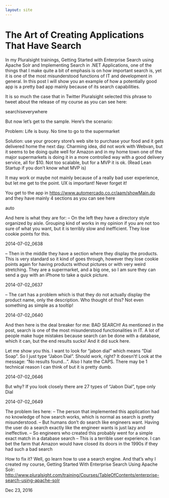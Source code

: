 ```yaml
---
layout: site
---
```


# The Art of Creating Applications That Have Search

In my Pluralsight trainings, Getting Started with Enterprise Search using Apache Solr and Implementing Search in .NET Applications, one of the things that I make quite a bit of emphasis is on how important search is, yet it is one of the most misunderstood functions of IT and development in general. In this post I will show you an example of how a potentially good app is a pretty bad app mainly because of its search capabilities.

It is so much the case that in Twitter Pluralsight selected this phrase to tweet about the release of my course as you can see here:

searchiseverywhere

But now let’s get to the sample. Here’s the scenario:

Problem: Life is busy. No time to go to the supermarket

Solution: use your grocery store’s web site to purchase your food and it gets delivered home the next day. Charming idea, did not work with Webvan, but it seems to be doing quite well for Amazon and in my home town one of the major supermarkets is doing it in a more controlled way with a good delivery service, all for $10. Not too scalable, but for a MVP it is ok. (Read Lean Startup if you don’t know what MVP is)

It may work or maybe not mainly because of a really bad user experience, but let me get to the point. UX is important! Never forget it!

You get to the app in https://www.automercado.co.cr/aam/showMain.do and they have mainly 4 sections as you can see here

auto

And here is what they are for:
– On the left they have a directory style organized by aisle. Grouping kind of works in my opinion if you are not too sure of what you want, but it is terribly slow and inefficient. They lose cookie points for this.

2014-07-02_0638

– Then in the middle they have a section where they display the products. This is very standard so it kind of goes through, however they lose cookie points again for having products without pictures or with very weird stretching. They are a supermarket, and a big one, so I am sure they can send a guy with an iPhone to take a quick picture.

2014-07-02_0637

– The cart has a problem which is that they do not actually display the product name, only the description. Who thought of this? Not even something as simple as a tooltip!

2014-07-02_0640

And then here is the deal breaker for me: BAD SEARCH! As mentioned in the post, search is one of the most misunderstood functionalities in IT. A lot of people make huge mistakes because search can be done with a database, which it can, but the end results sucks! And it did suck here.

Let me show you this. I want to look for “jabon dial” which means “Dial Soap”. So I just type “Jabon Dial”. Should work, right? It doesn’t! Look at the message: “No results found…”. Also I hate the CAPS. There may be 1 technical reason I can think of but it is pretty dumb.

2014-07-02_0646

But why? If you look closely there are 27 types of “Jabon Dial”, type only Dial

2014-07-02_0649

The problem lies here:
– The person that implemented this application had no knowledge of how search works, which is normal as search is pretty misunderstood.
– But humans don’t do search like engineers want. Having the user do a search exactly like the engineer wants is just lazy and ineffective.
– So engineers who created this probably went for a simple exact match in a database search
– This is a terrible user experience. I can bet the farm that Amazon would have closed its doors in the 1990s if they had such a bad search

How to fix it? Well, go learn how to use a search engine. And that’s why I created my course, Getting Started With Enterprise Search Using Apache Solr: http://www.pluralsight.com/training/Courses/TableOfContents/enterprise-search-using-apache-solr

Dec 23, 2016

